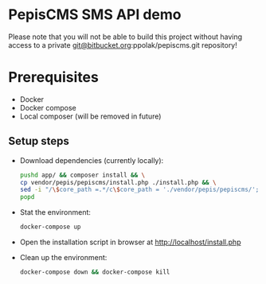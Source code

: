 # PepisCMS SMS API demo

Please note that you will not be able to build this project without having access to a private git@bitbucket.org:ppolak/pepiscms.git repository!

# Prerequisites
 * Docker
 * Docker compose
 * Local composer (will be removed in future)

## Setup steps

* Download dependencies (currently locally):

    ```bash
    pushd app/ && composer install && \
    cp vendor/pepis/pepiscms/install.php ./install.php && \
    sed -i "/\$core_path =.*/c\$core_path = './vendor/pepis/pepiscms/';" ./install.php && \
    popd
    ```

* Stat the environment:

    ```bash
    docker-compose up
    ```

* Open the installation script in browser at [http://localhost/install.php](http://localhost/install.php)

* Clean up the environment:

    ```bash
    docker-compose down && docker-compose kill
    ```